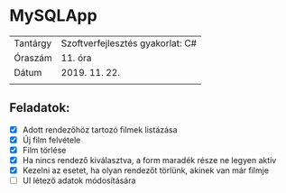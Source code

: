 # MySQLApp
|||
|--|--|
|Tantárgy|Szoftverfejlesztés gyakorlat: C#|
|Óraszám|11. óra|
|Dátum|2019. 11. 22.|
|||

## Feladatok:

 - [x] Adott rendezőhöz tartozó filmek listázása
 - [x] Új film felvétele
 - [x] Film törlése
 - [x] Ha nincs rendező kiválasztva, a form maradék része ne legyen aktív
 - [x] Kezelni az esetet, ha olyan rendezőt törlünk, akinek van már filmje
 - [ ] UI létező adatok módosítására
